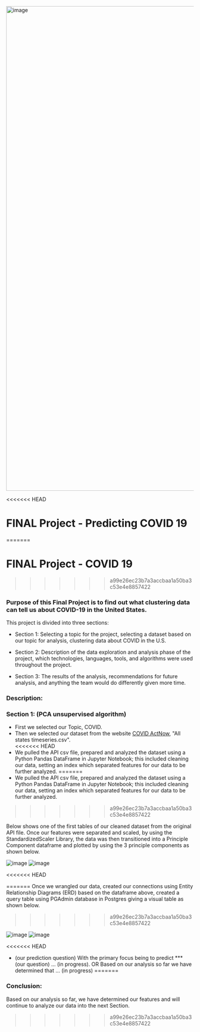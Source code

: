 <img width="1300 height 300" alt="image" src="https://user-images.githubusercontent.com/110787194/216836804-63ba971f-30ab-467c-9228-9857d468dd3d.png">

<<<<<<< HEAD
# **FINAL Project - Predicting COVID 19**
=======
# **FINAL Project - COVID 19**
>>>>>>> a99e26ec23b7a3accbaa1a50ba3c53e4e8857422

### Purpose of this Final Project is to find out what clustering data can tell us about COVID-19 in the United States.  

This project is divided into three sections: 
  - Section 1:  Selecting a topic for the project, selecting a dataset based on our topic for analysis, clustering data about COVID in the U.S.

  - Section 2:  Description of the data exploration and analysis phase of the project, which technologies, languages, tools, and algorithms were used throughout the project.

  - Section 3:  The results of the analysis, recommendations for future analysis, and anything the team would do differently given more time.

### **Description:**

### **Section 1:**  (PCA unsupervised algorithm)

  - First we selected our Topic, COVID.
  - Then we selected our dataset from the website [COVID ActNow](https://apidocs.covidactnow.org), "All states timeseries.csv".   
<<<<<<< HEAD
  - We pulled the API csv file, prepared and analyzed the dataset using a Python Pandas DataFrame in Jupyter Notebook; this included cleaning our data, setting an index which separated features for our data to be further analyzed. 
=======
  - We pulled the API csv file, prepared and analyzed the dataset using a Python Pandas DataFrame in Jupyter Notebook; this included cleaning our data,         setting an index which separated features for our data to be further analyzed. 
>>>>>>> a99e26ec23b7a3accbaa1a50ba3c53e4e8857422

Below shows one of the first tables of our cleaned dataset from the original API file.  Once our features were separated and scaled, by using the StandardizedScaler Library, the data was then transitioned into a Principle Component dataframe and plotted by using the 3 principle components as shown below. 
  
  ![image](https://user-images.githubusercontent.com/110787194/217718172-f138f107-bfe0-409e-b2be-5eb3281af1c3.png)   ![image](https://user-images.githubusercontent.com/110787194/217718190-3405d908-21a7-42eb-adaa-adae1b814913.png)

<<<<<<< HEAD


=======
Once we wrangled our data, created our connections using Entity Relationship Diagrams (ERD) based on the dataframe above, created a query table using PGAdmin database in Postgres giving a visual table as shown below. 
>>>>>>> a99e26ec23b7a3accbaa1a50ba3c53e4e8857422

  ![image](https://user-images.githubusercontent.com/110787194/217985288-a27cdfe6-5926-461b-bcfe-94205db3765f.png)   ![image](https://user-images.githubusercontent.com/110787194/217718303-dd70bdb4-2d7c-49ab-8b8c-b2857017466d.png)

<<<<<<< HEAD
  - (our prediction question) With the primary focus being to predict *** (our question) ... (in progress). OR Based on our analysis so far we have determined that ... (in progress)
=======
 ### **Conclusion:**
  
  Based on our analysis so far, we have determined our features and will continue to analyze our data into the next Section.
>>>>>>> a99e26ec23b7a3accbaa1a50ba3c53e4e8857422

